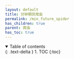 ```yaml
---
layout: default
title: 分钟期货爬虫
permalink: /min_future_spider
has_children: true
parent: 爬虫
has_toc: true
---
```

<details open markdown="block">
  <summary>
    Table of contents
  </summary>
  {: .text-delta }
1. TOC
{:toc}
</details>